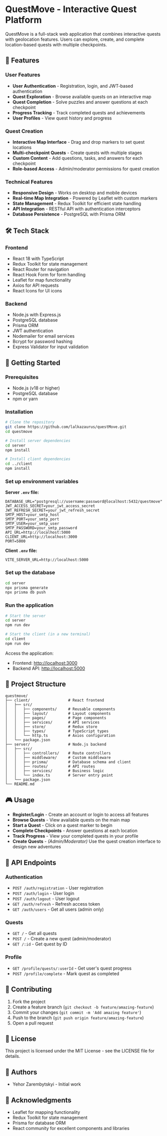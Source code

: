 # QuestMove - Interactive Quest Platform

QuestMove is a full-stack web application that combines interactive quests with geolocation features. Users can explore, create, and complete location-based quests with multiple checkpoints.

## 🌟 Features

### User Features

* **User Authentication** - Registration, login, and JWT-based authentication
* **Quest Exploration** - Browse available quests on an interactive map
* **Quest Completion** - Solve puzzles and answer questions at each checkpoint
* **Progress Tracking** - Track completed quests and achievements
* **User Profiles** - View quest history and progress

### Quest Creation

* **Interactive Map Interface** - Drag and drop markers to set quest locations
* **Multi-checkpoint Quests** - Create quests with multiple stages
* **Custom Content** - Add questions, tasks, and answers for each checkpoint
* **Role-based Access** - Admin/moderator permissions for quest creation

### Technical Features

* **Responsive Design** - Works on desktop and mobile devices
* **Real-time Map Integration** - Powered by Leaflet with custom markers
* **State Management** - Redux Toolkit for efficient state handling
* **API Integration** - RESTful API with authentication interceptors
* **Database Persistence** - PostgreSQL with Prisma ORM

## 🛠️ Tech Stack

### Frontend

* React 18 with TypeScript
* Redux Toolkit for state management
* React Router for navigation
* React Hook Form for form handling
* Leaflet for map functionality
* Axios for API requests
* React Icons for UI icons

### Backend

* Node.js with Express.js
* PostgreSQL database
* Prisma ORM
* JWT authentication
* Nodemailer for email services
* Bcrypt for password hashing
* Express Validator for input validation

## 🚀 Getting Started

### Prerequisites

* Node.js (v18 or higher)
* PostgreSQL database
* npm or yarn

### Installation

```bash
# Clone the repository
git clone https://github.com/lalkazaurus/questMove.git
cd questmove

# Install server dependencies
cd server
npm install

# Install client dependencies
cd ../client
npm install
```

### Set up environment variables

**Server `.env` file:**

```env
DATABASE_URL="postgresql://username:password@localhost:5432/questmove"
JWT_ACCESS_SECRET=your_jwt_access_secret
JWT_REFRESH_SECRET=your_jwt_refresh_secret
SMTP_HOST=your_smtp_host
SMTP_PORT=your_smtp_port
SMTP_USER=your_smtp_user
SMTP_PASSWORD=your_smtp_password
API_URL=http://localhost:5000
CLIENT_URL=http://localhost:3000
PORT=5000
```

**Client `.env` file:**

```env
VITE_SERVER_URL=http://localhost:5000
```

### Set up the database

```bash
cd server
npx prisma generate
npx prisma db push
```

### Run the application

```bash
# Start the server
cd server
npm run dev

# Start the client (in a new terminal)
cd client
npm run dev
```

Access the application:

* Frontend: [http://localhost:3000](http://localhost:3000)
* Backend API: [http://localhost:5000](http://localhost:5000)

## 📁 Project Structure

```
questmove/
├── client/                 # React frontend
│   ├── src/
│   │   ├── components/     # Reusable components
│   │   ├── layout/         # Layout components
│   │   ├── pages/          # Page components
│   │   ├── services/       # API services
│   │   ├── store/          # Redux store
│   │   ├── types/          # TypeScript types
│   │   └── http.ts         # Axios configuration
│   └── package.json
├── server/                 # Node.js backend
│   ├── src/
│   │   ├── controllers/    # Route controllers
│   │   ├── middleware/     # Custom middleware
│   │   ├── prisma/         # Database schema and client
│   │   ├── routes/         # API routes
│   │   ├── services/       # Business logic
│   │   └── index.ts        # Server entry point
│   └── package.json
└── README.md
```

## 🎮 Usage

* **Register/Login** - Create an account or login to access all features
* **Browse Quests** - View available quests on the main map
* **Start a Quest** - Click on a quest marker to begin
* **Complete Checkpoints** - Answer questions at each location
* **Track Progress** - View your completed quests in your profile
* **Create Quests** - *(Admin/Moderator)* Use the quest creation interface to design new adventures

## 🔧 API Endpoints

### Authentication

* `POST /auth/registration` - User registration
* `POST /auth/login` - User login
* `POST /auth/logout` - User logout
* `GET /auth/refresh` - Refresh access token
* `GET /auth/users` - Get all users (admin only)

### Quests

* `GET /` - Get all quests
* `POST /` - Create a new quest (admin/moderator)
* `GET /:id` - Get quest by ID

### Profile

* `GET /profile/quests/:userId` - Get user's quest progress
* `POST /profile/complete` - Mark quest as completed

## 🤝 Contributing

1. Fork the project
2. Create a feature branch (`git checkout -b feature/amazing-feature`)
3. Commit your changes (`git commit -m 'Add amazing feature'`)
4. Push to the branch (`git push origin feature/amazing-feature`)
5. Open a pull request

## 📄 License

This project is licensed under the MIT License - see the LICENSE file for details.

## 👥 Authors

* Yehor Zarembytskyi - Initial work

## 🙏 Acknowledgments

* Leaflet for mapping functionality
* Redux Toolkit for state management
* Prisma for database ORM
* React community for excellent components and libraries
